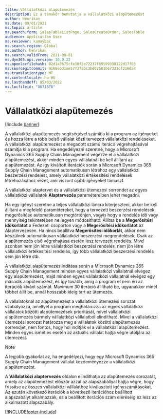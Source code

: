 ```yaml
---
title: Vállalatközi alapütemezés
description: Ez a témakör bemutatja a vállalatközi alapütemezést
author: Henrikan
ms.date: 09/01/2021
ms.topic: article
ms.search.form: SalesTableListPage, SalesCreateOrder, SalesTable
audience: Application User
ms.reviewer: kamaybac
ms.search.region: Global
ms.author: henrikan
ms.search.validFrom: 2021-09-01
ms.dyn365.ops.version: 10.0.22
ms.openlocfilehash: 02d1a3675cfe30f2e72237f69509398122d17f05
ms.sourcegitcommit: 9166e531ae5773f5bc3bd02501b67331cf216da4
ms.translationtype: MT
ms.contentlocale: hu-HU
ms.lasthandoff: 05/03/2022
ms.locfileid: "8671870"
---
```

# <a name="intercompany-master-scheduling"></a>Vállalatközi alapütemezés

[!include [banner](../../includes/banner.md)]

A vállalatközi alapütemezés segítségével számítja ki a program az igényeket és hozza létre a több belső vállalat közti tervezett vállalatközi rendeléseket. A vállalatközi alapütemezést a megadott számú iterácó végrehajtásával számítja ki a program. Ha engedélyezni szeretné, hogy a Microsoft Dynamics 365 Supply Chain Management végezze el a vállalatközi alapütemezést, akkor minden egyes vállalatnál be kell állítani az alapütemezést. Az így kiváltott iterációk során a Microsoft Dynamics 365 Supply Chain Management automatikusan létrehoz egy vállalatközi beszerzési rendelést, amely vállalatközi értékesítési rendelések létrehozásához vezet, ami viszont újabb igényeket támaszt.

A vállalatközi alaptervet és a vállalatközi ütemezési sorrendet az egyes vállalatközi vállalatok **Alaptervezés** paramétereiben lehet megadni.

Ha egy igényt szeretne a teljes vállalatközi láncra kiterjeszteni, akkor be kell állítani a megfelelő paramétereket, hogy a tervezett beszerzési rendelések megerősítése automatikusan megtörténjen, vagyis hogy a rendelés idő vagy mennyiség tekintetében ne legyen módosítható. Állítsa be a **Megerősítési időkorlátot** a Fedezeti csoporton vagy a **Megerősítési időkorlátot** az Alaptervezésen. Ha nincs beállítva **Megerősítési időkorlát**, akkor nem készülnek automatikusan vállalatközi beszerzési megrendelések. Csak az alapütemezés első végrehajtása esetén lesz tervezett rendelés. Mivel azonban nem jön létre vállalatközi beszerzési rendelés, nem jön létre vállalatközi értékesítési rendelés, így több vállalatközi beszerzési rendelés sem jön létre stb.

A vállalatközi alapütemezés indítása során a Microsoft Dynamics 365 Supply Chain Management minden egyes vállalatközi vállalatnál elvégez egy alapütemezést, majd minden egyes vállalatközi vállalatnál elvégez egy második alapütemezést, és így tovább, amíg a program el nem éri az iterációk kívánt számát. Maximum 30 iteráció állítható be, ugyanakkor minél többet állít be, annál hosszabb ideig tart az ütemezés.

A vállalatoknál az alapütemezést a vállalatközi ütemezési sorozat szabályozza, amellyel a program meghatározza az egyes vállalatközi vállalatok közötti alapütemezések prioritását, mivel vállalatközi alapütemezés bármely vállalatközi vállalatból elindítható. Mivel a vállalatközi ütemezési sorozat határozza meg a vállalatok közötti alapütemezés sorrendjét, nem fontos, hogy hol indítják el a vállalatközi alapütemezést. Minden egyes ismétlés esetén az aktuális vállalat hajtja végre utoljára az ütemezést.

> [!NOTE]
> A legjobb gyakorlat az, ha engedélyezi, hogy egy Microsoft Dynamics 365 Supply Chain Management vállalat kezdeményezze a vállalatközi alapütemezést.

A **Vállalatközi alaptervezés** oldalon elindíthatja az alapütemezés sorozatát, amely az alapütemezést először azzal az alapszabállyal hajtja végre, hogy frissítse az összes vállalatközi vállalathoz kiválasztott igényszámításokat. Az ezután következő iterációk a következő iterációhoz beállított alapszabályt alkalmazzák, és a beállított iterációs szám eléréséig ez lesz az alkalmazott alapszabály.

[!INCLUDE[footer-include](../../includes/footer-banner.md)]
